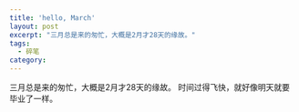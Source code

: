 ```yaml
---
title: 'hello, March'
layout: post
excerpt: "三月总是来的匆忙，大概是2月才28天的缘故。"
tags:
  - 碎笔
category: 
---
```


三月总是来的匆忙，大概是2月才28天的缘故。
时间过得飞快，就好像明天就要毕业了一样。
